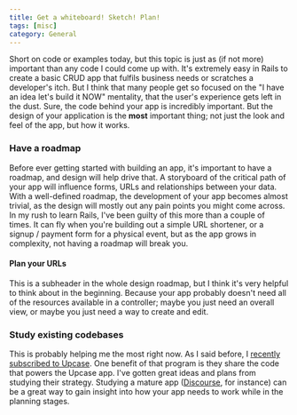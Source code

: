 ```yaml
---
title: Get a whiteboard! Sketch! Plan!
tags: [misc]
category: General
---
```


Short on code or examples today, but this topic is just as (if not more) important than any code I could come up with. It's extremely easy in Rails to create a basic CRUD app that fulfils business needs or scratches a developer's itch. But I think that many people get so focused on the "I have an idea let's build it NOW" mentality, that the user's experience gets left in the dust. Sure, the code behind your app is incredibly important. But the design of your application is the **most** important thing; not just the look and feel of the app, but how it works.

### Have a roadmap

 Before ever getting started with building an app, it's important to have a roadmap, and design will help drive that. A storyboard of the critical path of your app will influence forms, URLs and relationships between your data. With a well-defined roadmap, the development of your app becomes almost trivial, as the design will mostly out any pain points you might come across. In my rush to learn Rails, I've been guilty of this more than a couple of times. It can fly when you're building out a simple URL shortener, or a signup / payment form for a physical event, but as the app grows in complexity, not having a roadmap will break you.

#### Plan your URLs

 This is a subheader in the whole design roadmap, but I think it's very helpful to think about in the beginning. Because your app probably doesn't need all of the resources available in a controller; maybe you just need an overall view, or maybe you just need a way to create and edit.

### Study existing codebases

 This is probably helping me the most right now. As I said before, I [recently subscribed to Upcase](http://wp.me/p3ERzH-jc). One benefit of that program is they share the code that powers the Upcase app. I've gotten great ideas and plans from studying their strategy. Studying a mature app ([Discourse](https://github.com/discourse/discourse), for instance) can be a great way to gain insight into how your app needs to work while in the planning stages.
